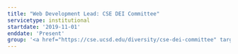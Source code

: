 ```yaml
---
title: "Web Development Lead: CSE DEI Committee"
servicetype: institutional
startdate: '2019-11-01'
enddate: 'Present'
group: '<a href="https://cse.ucsd.edu/diversity/cse-dei-committee" target="_blank">Computer Science & Engineering (CSE) Department DEI Committee</a>, <a href="https://ucsd.edu/" target="_blank">UC San Diego</a>'
---
```

<!-- '2022-06-12' -->